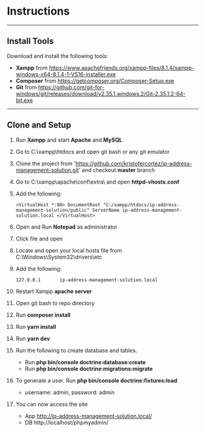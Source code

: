 # Instructions

---

## Install Tools

Download and install the following tools:

- **Xampp** from https://www.apachefriends.org/xampp-files/8.1.4/xampp-windows-x64-8.1.4-1-VS16-installer.exe
- **Composer** from https://getcomposer.org/Composer-Setup.exe
- **Git** from https://github.com/git-for-windows/git/releases/download/v2.35.1.windows.2/Git-2.35.1.2-64-bit.exe

---

## Clone and Setup

1. Run **Xampp** and start **Apache** and **MySQL**
2. Go to C:\xampp\htdocs and open git bash or any git emulator
3. Clone the project from 'https://github.com/kristofercortez/ip-address-management-solution.git' and checkout **master** branch
4. Go to C:\xampp\apache\conf\extra\ and open **httpd-vhosts.conf**
5. Add the following:
   
   `<VirtualHost *:80>
      DocumentRoot "C:/xampp/htdocs/ip-address-management-solution/public"
      ServerName ip-address-management-solution.local
   </VirtualHost>`

6. Open and Run **Notepad** as administrator
7. Click file and open
8. Locate and open your local hosts file from C:\Windows\System32\drivers\etc
9. Add the following:

   `127.0.0.1		ip-address-management-solution.local`

10. Restart Xampp **apache server**
11. Open git bash to repo directory
12. Run **composer install**
13. Run **yarn install**
14. Run **yarn dev**
15. Run the following to create database and tables.
    - Run **php bin/console doctrine:database:create**
    - Run **php bin/console doctrine:migrations:migrate**
16. To generate a user. Run **php bin/console doctrine:fixtures:load**
    - username: admin, password: admin
17. You can now access the site
    - App http://ip-address-management-solution.local/
    - DB http://localhost/phpmyadmin/ 
